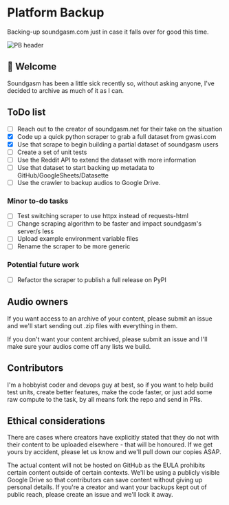 # Platform Backup

Backing-up soundgasm.com just in case it falls over for good this time.

![PB header](https://i.imgur.com/mu70AQX.png)

## 👋 Welcome

Soundgasm has been a little sick recently so, without asking anyone, I've decided to archive as much of it as I can.

## ToDo list

- [ ] Reach out to the creator of soundgasm.net for their take on the situation
- [X] Code up a quick python scraper to grab a full dataset from gwasi.com
- [X] Use that scrape to begin building a partial dataset of soundgasm users
- [ ] Create a set of unit tests
- [ ] Use the Reddit API to extend the dataset with more information
- [ ] Use that dataset to start backing up metadata to GitHub/GoogleSheets/Datasette
- [ ] Use the crawler to backup audios to Google Drive.

### Minor to-do tasks

- [ ] Test switching scraper to use httpx instead of requests-html
- [ ] Change scraping algorithm to be faster and impact soundgasm's server/s less
- [ ] Upload example environment variable files
- [ ] Rename the scraper to be more generic

### Potential future work

- [ ] Refactor the scraper to publish a full release on PyPI

## Audio owners

If you want access to an archive of your content, please submit an issue and we'll start sending out .zip files with everything in them.

If you don't want your content archived, please submit an issue and I'll make sure your audios come off any lists we build.

## Contributors

I'm a hobbyist coder and devops guy at best, so if you want to help build test units, create better features, make the code faster, or just add some raw compute to the task, by all means fork the repo and send in PRs.

## Ethical considerations

There are cases where creators have explicitly stated that they do not with their content to be uploaded elsewhere - that will be honoured. If we get yours by accident, please let us know and we'll pull down our copies ASAP.

The actual content will not be hosted on GitHub as the EULA prohibits certain content outside of certain contexts. We'll be using a publicly visible Google Drive so that contributors can save content without giving up personal details. If you're a creator and want your backups kept out of public reach, please create an issue and we'll lock it away.
